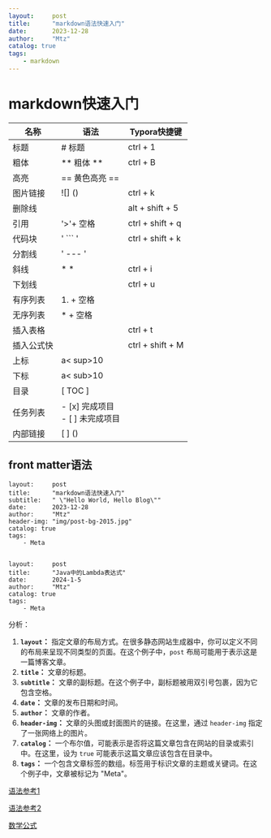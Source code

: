 ```yaml
---
layout:     post
title:      "markdown语法快速入门"
date:       2023-12-28
author:     "Mtz"
catalog: true
tags:
    - markdown
---
```


# markdown快速入门

| 名称       | 语法                                | Typora快捷键     |
| ---------- | ----------------------------------- | ---------------- |
| 标题       | # 标题                              | ctrl + 1         |
| 粗体       | **  粗体   **                       | ctrl + B         |
| 高亮       | == 黄色高亮 ==                      |                  |
| 图片链接   | ![] ()                              | ctrl + k         |
| 删除线     |                                     | alt + shift + 5  |
| 引用       | '>'+ 空格                           | ctrl + shift + q |
| 代码块     | '     ```       '                   | ctrl + shift + k |
| 分割线     | '       ---        '                |                  |
| 斜线       | * *                                 | ctrl + i         |
| 下划线     |                                     | ctrl + u         |
| 有序列表   | 1.  + 空格                          |                  |
| 无序列表   | *  + 空格                           |                  |
| 插入表格   |                                     | ctrl  + t        |
| 插入公式快 |                                     | ctrl + shift + M |
| 上标       | a< sup>10 </sup>                    |                  |
| 下标       | a< sub>10 </sub>                    |                  |
| 目录       | [ TOC ]                             |                  |
| 任务列表   | - [x] 完成项目<br/>- [ ] 未完成项目 |                  |
| 内部链接   | [ ] ()                              |                  |

## front matter语法

```text
layout:     post
title:      "markdown语法快速入门"
subtitle:   " \"Hello World, Hello Blog\""
date:       2023-12-28
author:     "Mtz"
header-img: "img/post-bg-2015.jpg"
catalog: true
tags:
    - Meta


layout:     post
title:      "Java中的Lambda表达式"
date:       2024-1-5
author:     "Mtz"
catalog: true
tags:
    - Meta
```

分析：

1. **`layout`：** 指定文章的布局方式。在很多静态网站生成器中，你可以定义不同的布局来呈现不同类型的页面。在这个例子中，`post` 布局可能用于表示这是一篇博客文章。
2. **`title`：** 文章的标题。
3. **`subtitle`：** 文章的副标题。在这个例子中，副标题被用双引号包裹，因为它包含空格。
4. **`date`：** 文章的发布日期和时间。
5. **`author`：** 文章的作者。
6. **`header-img`：** 文章的头图或封面图片的链接。在这里，通过 `header-img` 指定了一张网络上的图片。
7. **`catalog`：** 一个布尔值，可能表示是否将这篇文章包含在网站的目录或索引中。在这里，设为 `true` 可能表示这篇文章应该包含在目录中。
8. **`tags`：** 一个包含文章标签的数组。标签用于标识文章的主题或关键词。在这个例子中，文章被标记为 "Meta"。

[语法参考1](https://zhuanlan.zhihu.com/p/138627806)

[语法参考2](https://blog.csdn.net/kt1776133839/article/details/123213530)

[数学公式](https://blog.csdn.net/kt1776133839/article/details/123213530)
